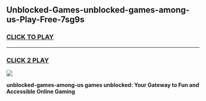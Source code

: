 
## Unblocked-Games-unblocked-games-among-us-Play-Free-7sg9s
<h3>
<a href="https://premium76.site?title=unblocked-games-among-us&ref=20M">CLICK TO PLAY</a></h3>
<hr>

<h3>
<a href="https://premium76.site?title=unblocked-games-among-us&ref=20M">CLICK 2 PLAY</a>
  
</h3>

<a href="https://premium76.site?title=unblocked-games-among-us&ref=19M"><img src="https://clearcache.store/games.png"></a>


**unblocked-games-among-us games unblocked: Your Gateway to Fun and Accessible Online Gaming**
